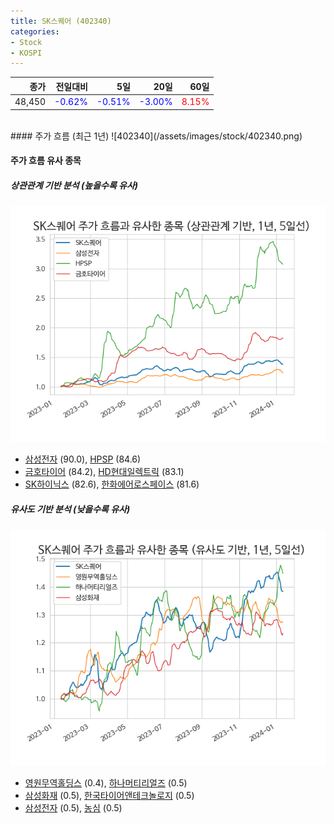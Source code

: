 ```yaml
---
title: SK스퀘어 (402340)
categories:
- Stock
- KOSPI
---
```


|종가|전일대비|5일|20일|60일|
|---:|-------:|--:|---:|---:|
|48,450|<span style="color: blue">-0.62%</span>|<span style="color: blue">-0.51%</span>|<span style="color: blue">-3.00%</span>|<span style="color: red">8.15%</span>|

<!-- more -->
<br>
#### 주가 흐름 (최근 1년)
![402340](/assets/images/stock/402340.png)


#### 주가 흐름 유사 종목


##### 상관관계 기반 분석 (높을수록 유사)
![402340](/assets/images/stock/402340_corr.png)
- [삼성전자](/005930/) (90.0), [HPSP](/403870/) (84.6)
- [금호타이어](/073240/) (84.2), [HD현대일렉트릭](/267260/) (83.1)
- [SK하이닉스](/000660/) (82.6), [한화에어로스페이스](/012450/) (81.6)


##### 유사도 기반 분석 (낮을수록 유사)	
![402340](/assets/images/stock/402340_sim.png)
- [영원무역홀딩스](/009970/) (0.4), [하나머티리얼즈](/166090/) (0.5)
- [삼성화재](/000810/) (0.5), [한국타이어앤테크놀로지](/161390/) (0.5)
- [삼성전자](/005930/) (0.5), [농심](/004370/) (0.5)